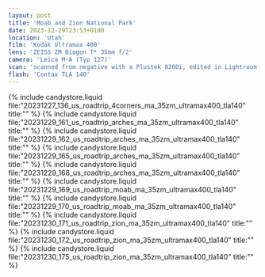 ```yaml
---
layout: post
title: 'Moab and Zion National Park'
date: 2023-12-29T23:53+0100
location: 'Utah'
film: 'Kodak Ultramax 400'
lens: 'ZEISS ZM Biogon T* 35mm f/2'
camera: 'Leica M-A (Typ 127)'
scan: 'scanned from negative with a Plustek 8200i, edited in Lightroom'
flash: 'Contax TLA 140'
---
```


{% include candystore.liquid file:"20231227_136_us_roadtrip_4corners_ma_35zm_ultramax400_tla140" title:"" %}
{% include candystore.liquid file:"20231229_161_us_roadtrip_arches_ma_35zm_ultramax400_tla140" title:"" %}
{% include candystore.liquid file:"20231229_162_us_roadtrip_arches_ma_35zm_ultramax400_tla140" title:"" %}
{% include candystore.liquid file:"20231229_165_us_roadtrip_arches_ma_35zm_ultramax400_tla140" title:"" %}
{% include candystore.liquid file:"20231229_168_us_roadtrip_arches_ma_35zm_ultramax400_tla140" title:"" %}
{% include candystore.liquid file:"20231229_169_us_roadtrip_moab_ma_35zm_ultramax400_tla140" title:"" %}
{% include candystore.liquid file:"20231229_170_us_roadtrip_moab_ma_35zm_ultramax400_tla140" title:"" %}
{% include candystore.liquid file:"20231230_171_us_roadtrip_zion_ma_35zm_ultramax400_tla140" title:"" %}
{% include candystore.liquid file:"20231230_172_us_roadtrip_zion_ma_35zm_ultramax400_tla140" title:"" %}
{% include candystore.liquid file:"20231230_175_us_roadtrip_zion_ma_35zm_ultramax400_tla140" title:"" %}